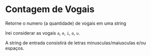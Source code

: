 # Contagem de Vogais

Retorne o numero (a quantidade) de vogais em uma string

Irei considerar as vogais `a`, `e`, `i`, `o`, `u`.

A string de entrada consistirá de letras minusculas/maiusculas e/ou espaços.
